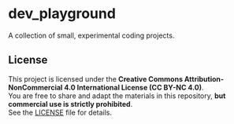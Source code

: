 # dev_playground
A collection of small, experimental coding projects.


## License
This project is licensed under the **Creative Commons Attribution-NonCommercial 4.0 International License (CC BY-NC 4.0)**.  
You are free to share and adapt the materials in this repository, **but commercial use is strictly prohibited**.  
See the [LICENSE](License.txt) file for details.

